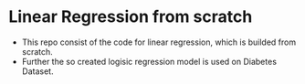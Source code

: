 # Linear Regression from scratch
- This repo consist of the code for linear regression, which is builded from scratch.
- Further the so created logisic regression model is used on Diabetes Dataset.
